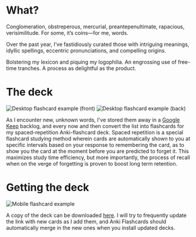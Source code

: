 # What?

Conglomeration, obstreperous, mercurial, preantepenultimate, rapacious, verisimilitude.
For some, it’s coins—for me, words. 

Over the past year, I’ve fastidiously curated those with intriguing meanings, idyllic spellings, eccentric pronunciations, and compelling origins.

Bolstering my lexicon and piquing my logophilia. An engrossing use of free-time tranches. A process as delightful as the product.

# The deck

![Desktop flashcard example \(front\)](desktop_flashcard_front.webp|width=15)
![Desktop flashcard example \(back\)](desktop_flashcard_back.webp|width=15)

As I encounter new, unknown words, I've stored them away in a [Google Keep](https://keep.google.com/) backlog, and every now and then convert the list into flashcards for my spaced-repetition Anki-flashcard deck. Spaced repetition is a special flashcard studying method wherein cards are automatically shown to you at specific intervals based on your response to remembering the card, as to show you the card at the moment before you are predicted to forget it. This maximizes study time efficiency, but more importantly, the process of recall when on the verge of forgetting is proven to boost long term retention.

# Getting the deck 

![Mobile flashcard example](mobile_flashcards.webp)

A copy of the deck can be downloaded [here](/posts/projects/eclecticVocab/eclectic_vocab_deck.apkg). I will try to frequently update the link with new cards as I add them, and Anki Flashcards should automatically merge in the new ones when you install updated decks.